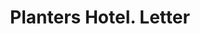 ---
doi: 10.7916/D81C37WT
date_other: '1890'
date_other_textual: 1890-1899
form: correspondence
genre:
- Letters (correspondence)
name:
- Planters Hotel
object_in_context_url: https://biggert.cul.columbia.edu/items/view/ave_biggert_00719
subject_hierarchical_geographic:
- St. Louis, Missouri, United States
subject_name:
- Planters Hotel
title: Planters Hotel. Letter
sort_title: Planters Hotel. Letter
call_number: ave_biggert_00719
coordinates:
- 38.62722222222222,-90.19777777777779
pid: ave_biggert_00719
identifiers: ave_biggert_00719
thumbnail: https://derivativo-1.library.columbia.edu/iiif/2/ldpd:345583/full/!256,256/0/native.jpg
permalink: /biggert/ave_biggert_00719/
layout: iiif-image-page
---